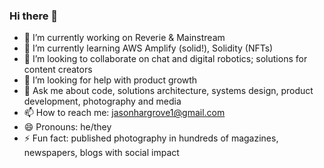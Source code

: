 ### Hi there 👋

- 🔭 I’m currently working on Reverie & Mainstream
- 🌱 I’m currently learning AWS Amplify (solid!), Solidity (NFTs)
- 👯 I’m looking to collaborate on chat and digital robotics; solutions for content creators
- 🤔 I’m looking for help with product growth
- 💬 Ask me about code, solutions architecture, systems design, product development, photography and media
- 📫 How to reach me: jasonhargrove1@gmail.com
- 😄 Pronouns: he/they
- ⚡ Fun fact: published photography in hundreds of magazines, newspapers, blogs with social impact
